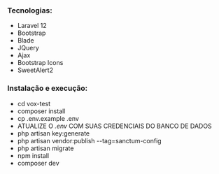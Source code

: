 <h3> Tecnologias: </h3>
<ul>
  <li> Laravel 12 </li>
  <li> Bootstrap </li>
    <li> Blade </li>
  <li> JQuery </li>
  <li> Ajax </li>
  <li> Bootstrap Icons </li>
  <li> SweetAlert2 </li>
</ul>

<h3> Instalação e execução: </h3>
<ul>
  <li> cd vox-test </li>
  <li> composer install</li>
  <li> cp .env.example .env </li>
  <li> ATUALIZE O  <i>.env</i> COM SUAS CREDENCIAIS DO BANCO DE DADOS </li>
  <li> php artisan key:generate </li>
  <li> php artisan vendor:publish --tag=sanctum-config </li>
  <li> php artisan migrate </li>
  <li> npm install </li>
  <li> composer dev </li>
</ul>
